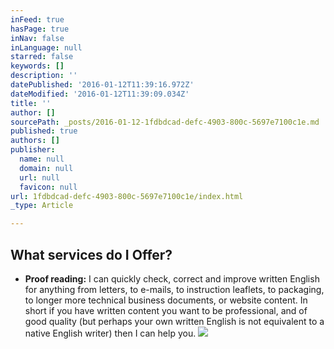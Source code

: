 ```yaml
---
inFeed: true
hasPage: true
inNav: false
inLanguage: null
starred: false
keywords: []
description: ''
datePublished: '2016-01-12T11:39:16.972Z'
dateModified: '2016-01-12T11:39:09.034Z'
title: ''
author: []
sourcePath: _posts/2016-01-12-1fdbdcad-defc-4903-800c-5697e7100c1e.md
published: true
authors: []
publisher:
  name: null
  domain: null
  url: null
  favicon: null
url: 1fdbdcad-defc-4903-800c-5697e7100c1e/index.html
_type: Article

---
```

## What services do I Offer?

* **Proof reading:** I can quickly check, correct and improve written English for anything from letters, to e-mails, to instruction leaflets, to packaging, to longer more technical business documents, or website content. In short if you have written content you want to be professional, and of good quality (but perhaps your own written English is not equivalent to a native English writer) then I can help you. ![](https://the-grid-user-content.s3-us-west-2.amazonaws.com/4c1de8a4-62e2-488a-9c4e-93f38f6fb645.JPG)